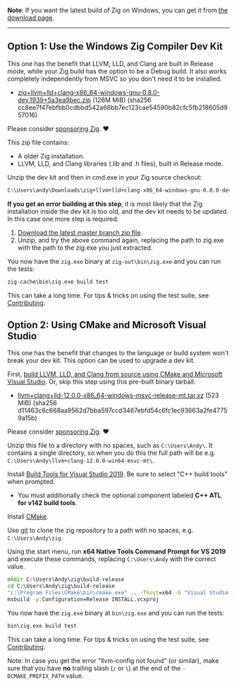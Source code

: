**Note**: If you want the latest build of Zig on Windows, you can get it from [the download page](https://ziglang.org/download/).

***

## Option 1: Use the Windows Zig Compiler Dev Kit

This one has the benefit that LLVM, LLD, and Clang are built in Release mode, while your Zig build has the option to be a Debug build. It also works completely independently from MSVC so you don't need it to be installed.

* [zig+llvm+lld+clang-x86_64-windows-gnu-0.8.0-dev.1939+5a3ea9bec.zip](https://ziglang.org/deps/zig+llvm+lld+clang-x86_64-windows-gnu-0.8.0-dev.1939+5a3ea9bec.zip) (126M MiB) (sha256 cc8ee7f47ebfbb0cdbbd542a66bb7ec123cae54590b82cfc5fb218605d957016)

Please consider [sponsoring Zig](https://github.com/sponsors/ziglang). ❤️ 

This zip file contains:

 * A older Zig installation.
 * LLVM, LLD, and Clang libraries (.lib and .h files), built in Release mode.

Unzip the dev kit and then in cmd.exe in your Zig source checkout:

```bat
C:\Users\andy\Downloads\zig+llvm+lld+clang-x86_64-windows-gnu-0.8.0-dev.1038+58344e001\bin\zig.exe build -Dstage1 --search-prefix C:\Users\andy\Downloads\zig+llvm+lld+clang-x86_64-windows-gnu-0.8.0-dev.1038+58344e001 --override-lib-dir C:\zig\lib
```

**If you get an error building at this step**, it is most likely that the Zig installation inside the dev kit is too old, and the dev kit needs to be updated. In this case one more step is required:

 1. [Download the latest master branch zip file](https://ziglang.org/download/#release-master).
 2. Unzip, and try the above command again, replacing the path to zig.exe with the path to the zig.exe you just extracted.

You now have the `zig.exe` binary at `zig-out\bin\zig.exe` and you can run the tests:

```bat
zig-cache\bin\zig.exe build test
```

This can take a long time. For tips & tricks on using the test suite, see [Contributing](https://github.com/ziglang/zig/blob/master/CONTRIBUTING.md#editing-source-code).

## Option 2: Using CMake and Microsoft Visual Studio

This one has the benefit that changes to the language or build system won't break your dev kit. This option can be used to upgrade a dev kit.

First, [build LLVM, LLD, and Clang from source using CMake and Microsoft Visual Studio](https://github.com/ziglang/zig/wiki/How-to-build-LLVM,-libclang,-and-liblld-from-source#windows). Or, skip this step using this pre-built binary tarball:

* [llvm+clang+lld-12.0.0-x86_64-windows-msvc-release-mt.tar.xz](https://ziglang.org/deps/llvm%2bclang%2blld-12.0.0-x86_64-windows-msvc-release-mt.tar.xz) (523 MiB) (sha256 d11463c6c668aa9562d7bba597ccd3467ebfd54c6fc1ec93663a2fe47759a15b)

Please consider [sponsoring Zig](https://github.com/sponsors/ziglang). ❤️ 

Unzip this file to a directory with no spaces, such as `C:\Users\Andy\`. It contains a single directory, so when you do this the full path will be e.g. `C:\Users\Andy\llvm+clang-12.0.0-win64-msvc-mt\`.

Install [Build Tools for Visual Studio 2019](https://visualstudio.microsoft.com/downloads/#build-tools-for-visual-studio-2019). Be sure to select "C++ build tools" when prompted.
 * You must additionally check the optional component labeled **C++ ATL for v142 build tools**.

Install [CMake](http://cmake.org).

Use [git](https://git-scm.com/) to clone the zig repository to a path with no spaces, e.g. `C:\Users\Andy\zig`.

Using the start menu, run **x64 Native Tools Command Prompt for VS 2019** and execute these commands, replacing `C:\Users\Andy` with the correct value.

```bat
mkdir C:\Users\Andy\zig\build-release
cd C:\Users\Andy\zig\build-release
"c:\Program Files\CMake\bin\cmake.exe" .. -Thost=x64 -G "Visual Studio 16 2019" -A x64 -DCMAKE_PREFIX_PATH=C:\Users\Andy\llvm+clang+lld-12.0.0-x86_64-windows-msvc-release-mt -DCMAKE_BUILD_TYPE=Release
msbuild -p:Configuration=Release INSTALL.vcxproj
```

You now have the `zig.exe` binary at `bin\zig.exe` and you can run the tests:

```bat
bin\zig.exe build test
```

This can take a long time. For tips & tricks on using the test suite, see [Contributing](https://github.com/ziglang/zig/blob/master/CONTRIBUTING.md#editing-source-code).

Note: In case you get the error "llvm-config not found" (or similar), make sure that you have **no** trailing slash (`/` or `\`) at the end of the `-DCMAKE_PREFIX_PATH` value. 
